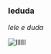 ### leduda


_lele e duda_


![llllll](https://tenor.com/pt-BR/view/gap-slapped-knock-out-punch-gif-5122019)
